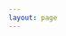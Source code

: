 ```yaml
---
layout: page
---
```


<script setup>
import {
  VPTeamPage,
  VPTeamPageTitle,
  VPTeamMembers
} from 'vitepress/theme'

const members = [
  {
    avatar: 'https://avatars.githubusercontent.com/jaeaeich',
    name: 'Javed Habib',
    title: 'Author',
    org: 'Poiesis',
    orgLink: 'https://github.com/jaeaeich/poiesis',
    desc: `
      Started as an '<i>Oh, I can build that in a weekend</i>' project...
      and here we are, months later.
    `,
    links: [
      { icon: 'github', link: 'https://github.com/jaeaeich' },
      { icon: 'twitter', link: 'https://twitter.com/jaeaeich' },
      { icon: 'linkedin', link: 'https://www.linkedin.com/in/javed-habib/' }
    ],
  }
]
</script>

<VPTeamPage>
  <VPTeamPageTitle>
    <template #title>
        Team
    </template>
    <template #lead>
      Poiesis is an <i> open source project</i>, shoot a message for more info!
    </template>
  </VPTeamPageTitle>
  <VPTeamMembers :members="members" />
</VPTeamPage>
